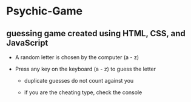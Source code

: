 # Psychic-Game

## guessing game created using HTML, CSS, and JavaScript

- A random letter is chosen by the computer (a - z)


- Press any key on the keyboard (a - z) to guess the letter


  - duplicate guesses do not count against you


  - if you are the cheating type, check the console